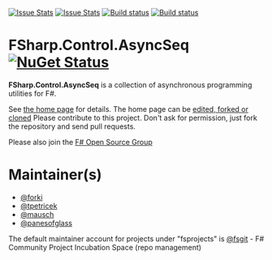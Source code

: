 [![Issue Stats](http://issuestats.com/github/fsprojects/FSharp.Control.AsyncSeq/badge/issue)](http://issuestats.com/github/fsprojects/FSharp.Control.AsyncSeq)
[![Issue Stats](http://issuestats.com/github/fsprojects/FSharp.Control.AsyncSeq/badge/pr)](http://issuestats.com/github/fsprojects/FSharp.Control.AsyncSeq)
[![Build status](https://ci.appveyor.com/api/projects/status/22wknie0x5c2jfuo/branch/master?svg=true)](https://ci.appveyor.com/project/SteffenForkmann/fsharp-control-asyncseq/branch/master)
[![Build status](https://travis-ci.org/fsprojects/FSharp.Control.AsyncSeq.svg?branch=master)](https://travis-ci.org/fsprojects/FSharp.Control.AsyncSeq)

# FSharp.Control.AsyncSeq [![NuGet Status](http://img.shields.io/nuget/v/FSharp.Control.AsyncSeq.svg?style=flat)](https://www.nuget.org/packages/FSharp.Control.AsyncSeq/)

**FSharp.Control.AsyncSeq** is a collection of asynchronous programming utilities for F#. 

See [the home page](http://fsprojects.github.io/FSharp.Control.AsyncSeq/) for details. The home page can be [edited, forked or cloned](https://github.com/fsprojects/FSharp.Control.AsyncSeq/tree/master/docs/content)
Please contribute to this project. Don't ask for permission, just fork the repository and send pull requests.

Please also join the [F# Open Source Group](http://fsharp.github.com)

# Maintainer(s)

- [@forki](https://github.com/forki)
- [@tpetricek](https://github.com/tpetricek)
- [@mausch](https://github.com/mausch)
- [@panesofglass](https://github.com/panesofglass)

The default maintainer account for projects under "fsprojects" is [@fsgit](https://github.com/fsgit) - F# Community Project Incubation Space (repo management)
